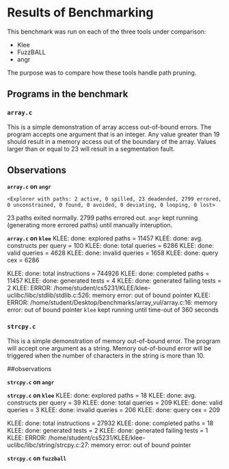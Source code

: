 # Results of Benchmarking

This benchmark was run on each of the three tools under comparison:

* Klee
* FuzzBALL
* angr

The purpose was to compare how these tools handle path pruning.

## Programs in the benchmark

### `array.c`

This is a simple demonstration of array access out-of-bound errors.
The program accepts one argument that is an integer. Any value greater
than 19 should result in a memory access out of the boundary of the
array. Values larger than or equal to 23 will result in a segmentation
fault.

## Observations

**`array.c` on `angr`**


```
<Explorer with paths: 2 active, 0 spilled, 23 deadended, 2799 errored, 0 unconstrained, 0 found, 0 avoided, 0 deviating, 0 looping, 0 lost>
```

23 paths exited normally. 2799 paths errored out. `angr` kept running
(generating more errored paths) until manually interuption.

**`array.c` on `klee`**
KLEE: done: explored paths = 11457
KLEE: done: avg. constructs per query = 100
KLEE: done: total queries = 6286
KLEE: done: valid queries = 4628
KLEE: done: invalid queries = 1658
KLEE: done: query cex = 6286

KLEE: done: total instructions = 744926
KLEE: done: completed paths = 11457
KLEE: done: generated tests = 4
KLEE: done: generated failing tests = 2
KLEE: ERROR: /home/student/cs5231/KLEE/klee-uclibc/libc/stdlib/stdlib.c:526: memory error: out of bound pointer
KLEE: ERROR: /home/student/Desktop/benchmarks/array_vul/array.c:16: memory error: out of bound pointer
 `klee` kept running until time-out of 360 seconds

### `strcpy.c`

This is a simple demonstration of memory out-of-bound error. 
The program will accept one argument as a string.  Memory out-of-bound error
will be triggered when the number of characters in the string is more than 10.

##observations

**`strcpy.c` on `angr`**

**`strcpy.c` on `klee`**
KLEE: done: explored paths = 18
KLEE: done: avg. constructs per query = 39
KLEE: done: total queries = 209
KLEE: done: valid queries = 3
KLEE: done: invalid queries = 206
KLEE: done: query cex = 209

KLEE: done: total instructions = 27932
KLEE: done: completed paths = 18
KLEE: done: generated tests = 2
KLEE: done: generated failing tests = 1
KLEE: ERROR: /home/student/cs5231/KLEE/klee-uclibc/libc/string/strcpy.c:27: memory error: out of bound pointer

**`strcpy.c` on `fuzzball`**

